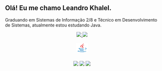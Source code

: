   ## Olá! Eu me chamo Leandro Khalel. 
  Graduando em Sistemas de Informação 2/8 e Técnico em Desenvolvimento de Sistemas, atualmente estou estudando Java.

 <div align="center">
  <a href="https://github.com/leopimentl">
<img height="160em" src="https://github-readme-stats.vercel.app/api?username=leopimentl&show_icons=true&theme=omni">
  <img height="160em" src="https://github-readme-stats.vercel.app/api/top-langs/?username=leopimentl&langs_count=7&theme=omni&layout=compact&text_color=fab6df&count_private=true">
<div align="center" style="display: inline_block"><br>
  <img align="center" alt="Leandro Khalel - JAVA" height="30" width="40" src="https://raw.githubusercontent.com/devicons/devicon/master/icons/java/java-original.svg">
          
</div>
  
  ##
  
 <div align="center"> 
  <a href="https://www.instagram.com/leopimentl/" target="_blank"><img src="https://img.shields.io/badge/-Instagram-%23E4405F?style=for-the-badge&logo=instagram&logoColor=white" target="_blank"></a>
   <a href = "mailto:leandrokhalelpimentel@gmail.com"><img src="https://img.shields.io/badge/-Gmail-%23333?style=for-the-badge&logo=gmail&logoColor=white" target="_blank"></a>
  <a href="https://www.linkedin.com/in/leandrokhalel/" target="_blank"><img src="https://img.shields.io/badge/-LinkedIn-%230077B5?style=for-the-badge&logo=linkedin&logoColor=white" target="_blank"></a> 
   
</div>
